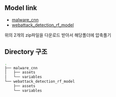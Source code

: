 ## Model link

- [malware_cnn](https://drive.google.com/file/d/1EJ1vEYWZ9d0LUV0e_OrC0OUBWXnZBP9y/view?usp=share_link)
- [webattack_detection_rf_model](https://drive.google.com/file/d/1SmXacuskK4MFwloh3HsALnlypggk9jAv/view?usp=share_link)

위의 2개의 zip파일을 다운로드 받아서 해당폴더에 압축풀기

## Directory 구조

```bash
.
├── malware_cnn
│   ├── assets
│   └── variables
└── webattack_detection_rf_model
    ├── assets
    └── variables
```
